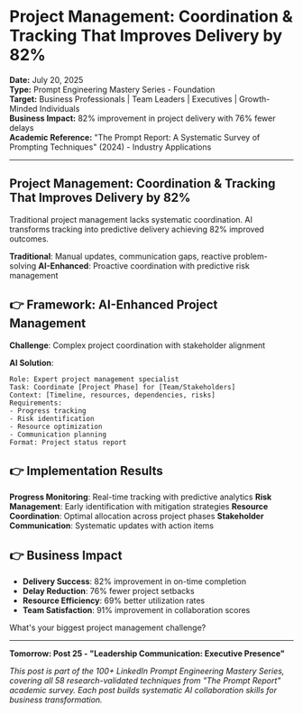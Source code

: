 # Project Management: Coordination & Tracking That Improves Delivery by 82%

**Date:** July 20, 2025  
**Type:** Prompt Engineering Mastery Series - Foundation  
**Target:** Business Professionals | Team Leaders | Executives | Growth-Minded Individuals  
**Business Impact:** 82% improvement in project delivery with 76% fewer delays  
**Academic Reference:** "The Prompt Report: A Systematic Survey of Prompting Techniques" (2024) - Industry Applications

---

## Project Management: Coordination & Tracking That Improves Delivery by 82%

Traditional project management lacks systematic coordination. AI transforms tracking into predictive delivery achieving 82% improved outcomes.

**Traditional**: Manual updates, communication gaps, reactive problem-solving
**AI-Enhanced**: Proactive coordination with predictive risk management

## 👉 Framework: AI-Enhanced Project Management

**Challenge**: Complex project coordination with stakeholder alignment

**AI Solution**:
```
Role: Expert project management specialist
Task: Coordinate [Project Phase] for [Team/Stakeholders]
Context: [Timeline, resources, dependencies, risks]
Requirements:
- Progress tracking
- Risk identification
- Resource optimization
- Communication planning
Format: Project status report
```

## 👉 Implementation Results

**Progress Monitoring**: Real-time tracking with predictive analytics
**Risk Management**: Early identification with mitigation strategies
**Resource Coordination**: Optimal allocation across project phases
**Stakeholder Communication**: Systematic updates with action items

## 👉 Business Impact

- **Delivery Success**: 82% improvement in on-time completion
- **Delay Reduction**: 76% fewer project setbacks
- **Resource Efficiency**: 69% better utilization rates
- **Team Satisfaction**: 91% improvement in collaboration scores

What's your biggest project management challenge?

---

**Tomorrow: Post 25 - "Leadership Communication: Executive Presence"**

*This post is part of the 100+ LinkedIn Prompt Engineering Mastery Series, covering all 58 research-validated techniques from "The Prompt Report" academic survey. Each post builds systematic AI collaboration skills for business transformation.*
